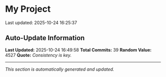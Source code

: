 # My Project


Last updated: 2025-10-24 16:25:37







































## Auto-Update Information

**Last Updated:** 2025-10-24 16:49:58
**Total Commits:** 39
**Random Value:** 4527
**Quote:** _Consistency is key._

---
_This section is automatically generated and updated._